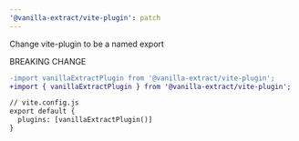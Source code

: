 ```yaml
---
'@vanilla-extract/vite-plugin': patch
---
```


Change vite-plugin to be a named export

BREAKING CHANGE

```diff
-import vanillaExtractPlugin from '@vanilla-extract/vite-plugin';
+import { vanillaExtractPlugin } from '@vanilla-extract/vite-plugin';

// vite.config.js
export default {
  plugins: [vanillaExtractPlugin()]
}
```
